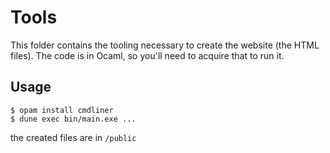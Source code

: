 # Tools

This folder contains the tooling necessary to create the website (the HTML files).
The code is in Ocaml, so you'll need to acquire that to run it.

## Usage

```console
$ opam install cmdliner
$ dune exec bin/main.exe ...
```

the created files are in `/public`
